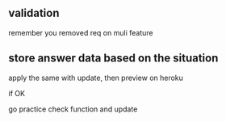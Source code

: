 ## validation

remember you removed req on muli feature

## store answer data based on the situation

apply the same with update, then preview on heroku

if OK

go practice check function and update
